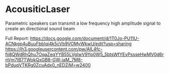 # AcousiticLaser
Parametric speakers can transmit a low frequency high amplitude signal to create an directional sound beam

Full Report: https://docs.google.com/document/d/1T0Jo-PU11U-ACNkgp4uBuuFbbIqi4k5cVb9VOMyWkwU/edit?usp=sharing
https://lh3.googleusercontent.com/pw/AIL4fc-fii8QWdRhQhu7OqaZeqYYB55LVgIwV9Yp0W5_5btsWfYEvPssseHwMV0d6rnVm7IB7TWokQxGB8-GW-iaM_7M8-bPduqVTKRg0ZcuAdx0_nEDZiM=w2400


